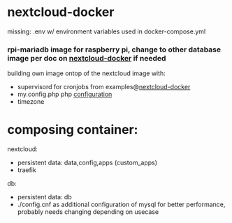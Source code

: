 # nextcloud-docker
missing: .env w/ environment variables used in docker-compose.yml

### rpi-mariadb image for raspberry pi, change to other database image per doc on [nextcloud-docker](https://github.com/nextcloud/docker) if needed


building own image ontop of the nextcloud image with:
  - supervisord for cronjobs from examples@[nextcloud-docker](https://github.com/nextcloud/docker)
  - my.config.php php [configuration](https://docs.nextcloud.com/server/13/admin_manual/configuration_server/config_sample_php_parameters.html?highlight=config)
  - timezone
  
# composing container:

nextcloud:
  - persistent data: data,config,apps (custom_apps)
  - traefik

db:
  - persistent data: db
  - ./config.cnf as additional configuration of mysql for better performance, probably needs changing depending on usecase
